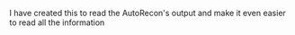 I have created this to read the AutoRecon's output and make it even easier to read all the information
